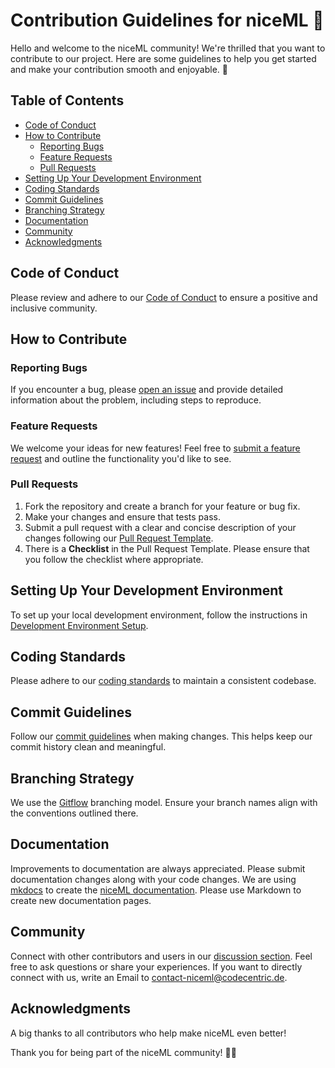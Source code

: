 # Contribution Guidelines for niceML 🍦

Hello and welcome to the niceML community! We're thrilled that you want to contribute to
our project. Here are some guidelines to help you get started and make your contribution
smooth and enjoyable. 🚀

## Table of Contents

- [Code of Conduct](#code-of-conduct)
- [How to Contribute](#how-to-contribute)
    - [Reporting Bugs](#reporting-bugs)
    - [Feature Requests](#feature-requests)
    - [Pull Requests](#pull-requests)
- [Setting Up Your Development Environment](#setting-up-your-development-environment)
- [Coding Standards](#coding-standards)
- [Commit Guidelines](#commit-guidelines)
- [Branching Strategy](#branching-strategy)
- [Documentation](#documentation)
- [Community](#community)
- [Acknowledgments](#acknowledgments)

## Code of Conduct

Please review and adhere to our [Code of Conduct](CODE_OF_CONDUCT.md) to ensure a
positive and inclusive community.

## How to Contribute

### Reporting Bugs

If you encounter a bug,
please [open an issue](https://github.com/codecentric-oss/niceml/issues/new/choose) and
provide detailed information about the problem, including steps to reproduce.

### Feature Requests

We welcome your ideas for new features! Feel free
to [submit a feature request](https://github.com/codecentric-oss/niceml/issues/new/choose)
and outline the functionality you'd like to see.

### Pull Requests

1. Fork the repository and create a branch for your feature or bug fix.
2. Make your changes and ensure that tests pass.
3. Submit a pull request with a clear and concise description of your changes following
   our [Pull Request Template](https://github.com/codecentric-oss/niceml/compare).
4. There is a **Checklist** in the Pull Request Template. 
   Please ensure that you follow the checklist where appropriate.


## Setting Up Your Development Environment

To set up your local development environment, follow the instructions
in [Development Environment Setup](DEV_ENV_SETUP.md).

## Coding Standards

Please adhere to our [coding standards](CODING_STANDARDS.md) to maintain a consistent
codebase.

## Commit Guidelines

Follow our [commit guidelines](COMMIT_GUIDELINES.md) when making changes. This helps
keep our commit history clean and meaningful.

## Branching Strategy

We use
the [Gitflow](https://www.atlassian.com/git/tutorials/comparing-workflows/gitflow-workflow)
branching model. Ensure your branch names align with the conventions outlined there.

## Documentation

Improvements to documentation are always appreciated. Please submit documentation
changes along with your code changes.
We are using [mkdocs](https://squidfunk.github.io/mkdocs-material/) to create
the [niceML
documentation](https://niceml.io/). Please use Markdown to create new documentation
pages.

## Community

Connect with other contributors and users in
our [discussion section](https://github.com/codecentric-oss/niceml/discussions). Feel
free to ask questions or share your experiences.
If you want to directly connect with us, write an Email
to [contact-niceml@codecentric.de](mailto:contact-niceml@codecentric.de).

## Acknowledgments

A big thanks to all contributors who help make niceML even better!

Thank you for being part of the niceML community! 🙌🎉
